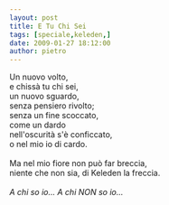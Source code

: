 ```yaml
---
layout: post
title: E Tu Chi Sei
tags: [speciale,keleden,]
date: 2009-01-27 18:12:00
author: pietro
---
```

Un nuovo volto,<br/>e chissà tu chi sei,<br/>un nuovo sguardo,<br/>senza pensiero rivolto;<br/>senza un fine scoccato,<br/>come un dardo<br/>nell'oscurità s'è conficcato,<br/>o nel mio io di cardo.<br/><br/>Ma nel mio fiore non può far breccia,<br/>niente che non sia, di Keleden la freccia.<br/><br/><span style="font-style: italic">A chi so io... A chi NON so io...</span>
